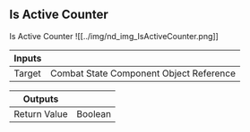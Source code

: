 ## Is Active Counter
Is Active Counter
![[../img/nd_img_IsActiveCounter.png]]

|Inputs||
|--|--|
| Target | Combat State Component Object Reference |

|Outputs||
|--|--|
| Return Value | Boolean |

